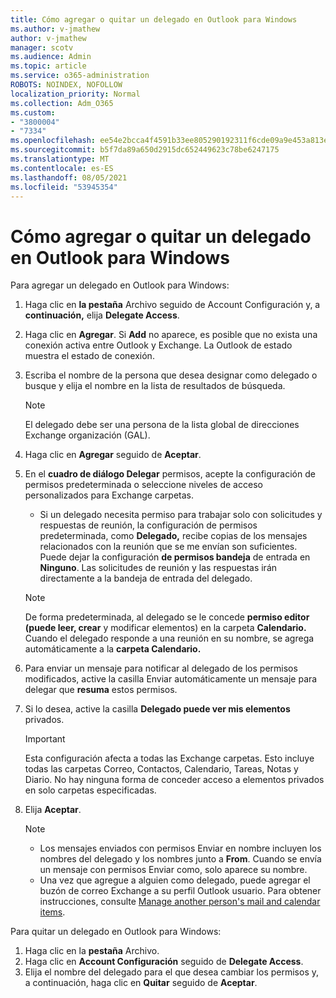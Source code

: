 ```yaml
---
title: Cómo agregar o quitar un delegado en Outlook para Windows
ms.author: v-jmathew
author: v-jmathew
manager: scotv
ms.audience: Admin
ms.topic: article
ms.service: o365-administration
ROBOTS: NOINDEX, NOFOLLOW
localization_priority: Normal
ms.collection: Adm_O365
ms.custom:
- "3800004"
- "7334"
ms.openlocfilehash: ee54e2bcca4f4591b33ee805290192311f6cde09a9e453a813e9db328d19634d
ms.sourcegitcommit: b5f7da89a650d2915dc652449623c78be6247175
ms.translationtype: MT
ms.contentlocale: es-ES
ms.lasthandoff: 08/05/2021
ms.locfileid: "53945354"
---
```

# <a name="how-to-add-or-remove-a-delegate-in-outlook-for-windows"></a>Cómo agregar o quitar un delegado en Outlook para Windows

Para agregar un delegado en Outlook para Windows: 

1. Haga clic en **la pestaña** Archivo seguido de Account Configuración y, a **continuación,** elija **Delegate Access**.
2. Haga clic en **Agregar**. Si **Add** no aparece, es posible que no exista una conexión activa entre Outlook y Exchange. La Outlook de estado muestra el estado de conexión.
3. Escriba el nombre de la persona que desea designar como delegado o busque y elija el nombre en la lista de resultados de búsqueda.

    > [!NOTE]
    > El delegado debe ser una persona de la lista global de direcciones Exchange organización (GAL).
4. Haga clic en **Agregar** seguido de **Aceptar**.
5. En el **cuadro de diálogo Delegar** permisos, acepte la configuración de permisos predeterminada o seleccione niveles de acceso personalizados para Exchange carpetas.

    - Si un delegado necesita permiso para trabajar solo con solicitudes y respuestas de reunión, la configuración de permisos predeterminada, como **Delegado,** recibe copias de los mensajes relacionados con la reunión que se me envían son suficientes. Puede dejar la configuración **de permisos bandeja** de entrada en **Ninguno**. Las solicitudes de reunión y las respuestas irán directamente a la bandeja de entrada del delegado.

    > [!NOTE]
    > De forma predeterminada, al delegado se le concede **permiso editor (puede leer, crear** y modificar elementos) en la carpeta **Calendario.** Cuando el delegado responde a una reunión en su nombre, se agrega automáticamente a la **carpeta Calendario.**

5. Para enviar un mensaje para notificar al delegado de los permisos modificados, active la casilla Enviar automáticamente un mensaje para delegar que **resuma** estos permisos.
6. Si lo desea, active la casilla **Delegado puede ver mis elementos** privados.

    > [!IMPORTANT]
    > Esta configuración afecta a todas las Exchange carpetas. Esto incluye todas las carpetas Correo, Contactos, Calendario, Tareas, Notas y Diario. No hay ninguna forma de conceder acceso a elementos privados en solo carpetas especificadas.

7. Elija **Aceptar**.

    > [!NOTE]
    >
    > - Los mensajes enviados con permisos Enviar en nombre incluyen los nombres del delegado y los nombres junto a **From**. Cuando se envía un mensaje con permisos Enviar como, solo aparece su nombre.
    > - Una vez que agregue a alguien como delegado, puede agregar el buzón de correo Exchange a su perfil Outlook usuario. Para obtener instrucciones, consulte [Manage another person's mail and calendar items](https://support.microsoft.com/office/manage-another-person-s-mail-and-calendar-items-afb79d6b-2967-43b9-a944-a6b953190af5).

Para quitar un delegado en Outlook para Windows:

1. Haga clic en la **pestaña** Archivo.
2. Haga clic en **Account Configuración** seguido de **Delegate Access**.
3. Elija el nombre del delegado para el que desea cambiar los permisos y, a continuación, haga clic en **Quitar** seguido de **Aceptar**.
